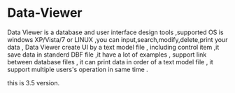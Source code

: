 # Data-Viewer



Data Viewer is a database and user interface design tools ,supported OS is 
windows XP/Vista/7 or LINUX ,you can input,search,modify,delete,print your data , 
Data Viewer create UI by a text model file , including control item ,it save data in 
standerd DBF file ,it have a lot of examples , support link between database files , 
it can print data in order of a text model file , it support multiple users's operation 
in same time .

this is 3.5 version.
